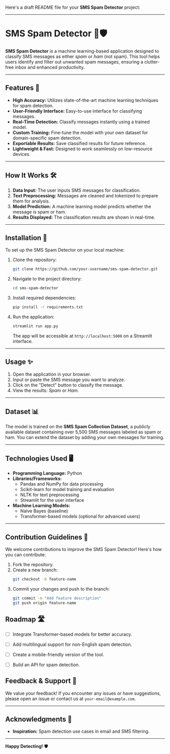 Here's a draft README file for your **SMS Spam Detector** project:

---

# SMS Spam Detector 📱🛡️

**SMS Spam Detector** is a machine learning-based application designed to classify SMS messages as either *spam* or *ham* (not spam). This tool helps users identify and filter out unwanted spam messages, ensuring a clutter-free inbox and enhanced productivity.

---

## Features 🚀

- **High Accuracy:** Utilizes state-of-the-art machine learning techniques for spam detection.
- **User-Friendly Interface:** Easy-to-use interface for classifying messages.
- **Real-Time Detection:** Classify messages instantly using a trained model.
- **Custom Training:** Fine-tune the model with your own dataset for domain-specific spam detection.
- **Exportable Results:** Save classified results for future reference.
- **Lightweight & Fast:** Designed to work seamlessly on low-resource devices.

---

## How It Works 🛠️

1. **Data Input:** The user inputs SMS messages for classification.
2. **Text Preprocessing:** Messages are cleaned and tokenized to prepare them for analysis.
3. **Model Prediction:** A machine learning model predicts whether the message is spam or ham.
4. **Results Displayed:** The classification results are shown in real-time.

---

## Installation 🔧

To set up the SMS Spam Detector on your local machine:

1. Clone the repository:
   ```bash
   git clone https://github.com/your-username/sms-spam-detector.git
   ```
2. Navigate to the project directory:
   ```bash
   cd sms-spam-detector
   ```
3. Install required dependencies:
   ```bash
   pip install -r requirements.txt
   ```
4. Run the application:
   ```bash
   streamlit run app.py
   ```
   The app will be accessible at `http://localhost:5000` on a Streamlit interface.

---

## Usage ✨

1. Open the application in your browser.
2. Input or paste the SMS message you want to analyze.
3. Click on the "Detect" button to classify the message.
4. View the results: *Spam* or *Ham*.

---

## Dataset 📊

The model is trained on the **SMS Spam Collection Dataset**, a publicly available dataset containing over 5,500 SMS messages labeled as spam or ham. You can extend the dataset by adding your own messages for training.

---

## Technologies Used 🖥️

- **Programming Language:** Python
- **Libraries/Frameworks:**
  - Pandas and NumPy for data processing
  - Scikit-learn for model training and evaluation
  - NLTK for text preprocessing
  - Streamlit for the user interface
- **Machine Learning Models:**
  - Naive Bayes (baseline)
  - Transformer-based models (optional for advanced users)

---

## Contribution Guidelines 🤝

We welcome contributions to improve the SMS Spam Detector! Here's how you can contribute:

1. Fork the repository.
2. Create a new branch:
   ```bash
   git checkout -b feature-name
   ```
3. Commit your changes and push to the branch:
   ```bash
   git commit -m "Add feature description"
   git push origin feature-name
   ```

## Roadmap 🛣️

- [ ] Integrate Transformer-based models for better accuracy.
- [ ] Add multilingual support for non-English spam detection.
- [ ] Create a mobile-friendly version of the tool.
- [ ] Build an API for spam detection.


## Feedback & Support 💬

We value your feedback! If you encounter any issues or have suggestions, please open an issue or contact us at `your-email@example.com`.

---

## Acknowledgments 🙏

- **Inspiration:** Spam detection use cases in email and SMS filtering.

---

**Happy Detecting!** 🛡️
